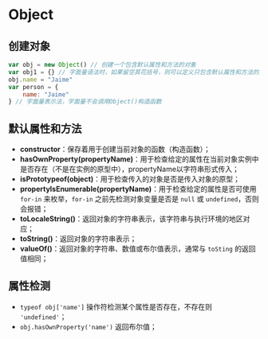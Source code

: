 # Object

## 创建对象   <a id="create"></a>

```javascript
var obj = new Object() // 创建一个包含默认属性和方法的对象
var obj1 = {} // 字面量语法时，如果留空其花括号，则可以定义只包含默认属性和方法的对象
obj.name = "Jaime"
var person = {
    name: "Jaime"
} // 字面量表示法，字面量不会调用Object()构造函数
```

## 默认属性和方法   <a id="properties-methods"></a>

* **constructor**：保存着用于创建当前对象的函数（构造函数）；
* **hasOwnProperty\(propertyName\)**：用于检查给定的属性在当前对象实例中是否存在（不是在实例的原型中），propertyName以字符串形式传入；
* **isPrototypeof\(object\)**：用于检查传入的对象是否是传入对象的原型；
* **propertyIsEnumerable\(propertyName\)**：用于检查给定的属性是否可使用 `for-in` 来枚举，`for-in` 之前先检测对象变量是否是 `null` 或 `undefined`，否则会报错；
* **toLocaleString()**：返回对象的字符串表示，该字符串与执行环境的地区对应；
* **toString()**：返回对象的字符串表示；
* **valueOf()**：返回对象的字符串、数值或布尔值表示，通常与 `toSting` 的返回值相同；


## 属性检测   <a id="detecting-properties"></a>

* `typeof obj['name']` 操作符检测某个属性是否存在，不存在则 `'undefined'`；
* `obj.hasOwnProperty('name')` 返回布尔值；
